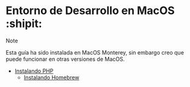 # Entorno de Desarrollo en MacOS :shipit:

> [!NOTE]
> Esta guía ha sido instalada en MacOS Monterey, sin embargo creo que puede funcionar en otras versiones de MacOS.

* [ Instalando PHP ](https://github.com/hanier10/Documentation/blob/main/instalando_php_version_7.md)
   * [Instalando Homebrew](https://github.com/hanier10/Documentation/blob/main/instalando_php_version_7.md) 
